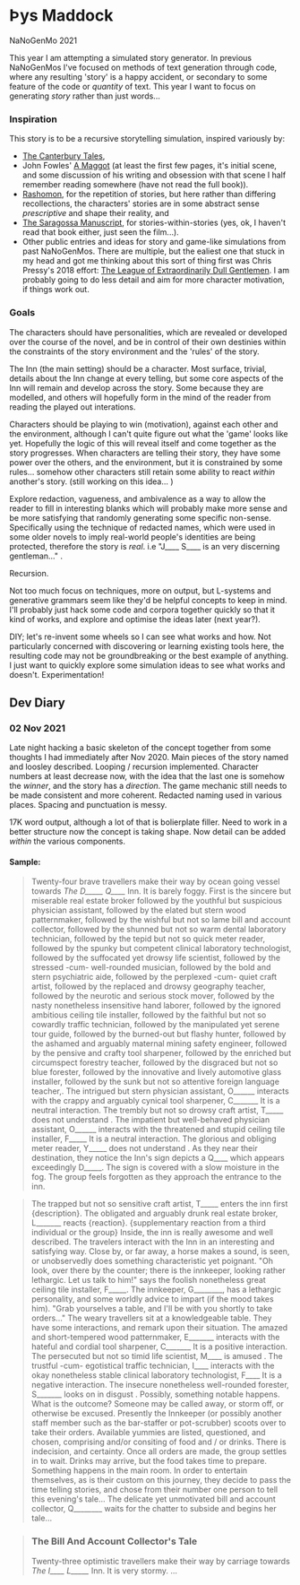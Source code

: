 # Þys Maddock

NaNoGenMo 2021

This year I am attempting a simulated story generator. In previous NaNoGenMos I've focused on
methods of text generation through code, where any resulting 'story' is a happy accident, or secondary to some 
feature of the code or *quantity* of text. This year I want to focus on generating *story* rather than just
words... 

### Inspiration
This story is to be a recursive storytelling simulation, inspired variously by: 
* [The Canterbury Tales](https://en.wikipedia.org/wiki/The_Canterbury_Tales),
* John Fowles' [A Maggot](https://en.wikipedia.org/wiki/A_Maggot) (at least the first few pages, it's initial scene, and some discussion of his writing and obsession with that scene I half remember reading somewhere (have not read the full book)).
* [Rashomon](https://en.wikipedia.org/wiki/Rashomon), for the repetition of stories, but here rather than differing recollections, the characters' stories are in some
abstract sense *prescriptive* and shape their reality, and 
* [The Saragossa Manuscript](https://en.wikipedia.org/wiki/The_Saragossa_Manuscript_(film)), for stories-within-stories (yes, ok, I haven't read that book either, just seen the film...).
* Other public entries and ideas for story and game-like simulations from past NaNoGenMos. There are multiple, but the ealiest one that stuck in my head and got me thinking about this sort of thing first was Chris Pressy's 2018 effort: [The League of Extraordinarily Dull Gentlemen](https://github.com/NaNoGenMo/2018/issues/6). I am probably going to do less detail and aim for more character motivation, if things work out.


### Goals
The characters should have personalities, which are revealed or developed over the course of the novel, and be in control of their own destinies within the constraints of the story environment and the 'rules' of the story.

The Inn (the main setting) should be a character. Most surface, trivial, details about the Inn change at every telling, but some core aspects of the Inn will remain and develop across the story. Some because they are modelled, and others will hopefully form in the mind of the reader from reading the played out interations. 

Characters should be playing to win (motivation), against each other and the environment, although I can't quite figure out what the 'game' looks like yet. Hopefully the logic of this will reveal itself and come together as the story progresses. When characters are telling their story, they have some power over the others, and the environment, but it is constrained by some rules... somehow other characters still retain some ability to react *within* another's story. (still working on this idea... )

Explore redaction, vagueness, and ambivalence as a way to allow the reader to fill in interesting blanks which will probably make more sense and be more satisfying that randomly generating some specific non-sense. Specifically using the technique of redacted names, which were used in some older novels to imply real-world people's identities are being protected, therefore the story is *real*. i.e "J____ S____ is an very discerning gentleman..." .

Recursion.

Not too much focus on techniques, more on output, but L-systems and generative grammars seem like they'd be helpful concepts to keep in mind. I'll probably just hack some code and corpora together quickly so that it kind of works, and explore and optimise the ideas later (next year?).

DIY; let's re-invent some wheels so I can see what works and how. Not particularly concerned with discovering or learning existing tools here, the resulting code may not be groundbreaking or the best example of anything. I just want to quickly explore some simulation ideas to see what works and doesn't. Experimentation!


## Dev Diary

### 02 Nov 2021
Late night hacking a basic skeleton of the concept together from some thoughts I had immediately after Nov 2020. Main pieces of the story named and loosley described. Looping / recursion implemented.
Character numbers at least decrease now, with the idea that the last one is somehow the *winner*, and the story has a *direction*. The game mechanic still needs to be made consistent and more coherent. Redacted naming used in various places. Spacing and punctuation is messy.

17K word output, although a lot of that is bolierplate filler. Need to work in a better structure now the concept is taking shape. Now detail can be added *within* the various components.

#### Sample:

>Twenty-four brave travellers make their way by ocean going vessel towards *The D_____ Q____* Inn.
It is barely foggy.
First is the sincere but miserable real estate broker followed by the youthful but suspicious physician assistant, followed by the elated but stern wood patternmaker, followed by the wishful but not so lame bill and account collector, followed by the shunned but not so warm dental laboratory technician, followed by the tepid but not so quick meter reader, followed by the spunky but competent clinical laboratory technologist, followed by the suffocated yet drowsy life scientist, followed by the stressed -cum- well-rounded musician, followed by the bold and stern psychiatric aide, followed by the perplexed -cum- quiet craft artist, followed by the replaced and drowsy geography teacher, followed by the neurotic and serious stock mover, followed by the nasty nonetheless insensitive hand laborer, followed by the ignored  ambitious ceiling tile installer, followed by the faithful but not so cowardly traffic technician, followed by the manipulated yet serene tour guide, followed by the burned-out but flashy hunter, followed by the ashamed and arguably maternal mining safety engineer, followed by the pensive and crafty tool sharpener, followed by the enriched but circumspect forestry teacher, followed by the disgraced but not so blue forester, followed by the innovative and lively automotive glass installer, followed by the sunk but not so attentive foreign language teacher,.
The intrigued but stern physician assistant, O______  interacts with the crappy and arguably cynical tool sharpener, C_______
It is a neutral interaction.
The trembly but not so drowsy craft artist, T_____ does not understand .
The impatient but well-behaved physician assistant, O______  interacts with the threatened and stupid ceiling tile installer, F_____
It is a neutral interaction.
The glorious and obliging meter reader, Y_____ does not understand .
As they near their destination, they notice  the Inn's sign depicts a Q____ which appears exceedingly D_____. The sign is covered with a slow moisture in the fog.
The group feels forgotten as they approach the entrance to the inn.

>The trapped but not so sensitive craft artist, T_____ enters the inn first {description}.
The obligated and arguably drunk real estate broker, L_______ reacts {reaction}. {supplementary reaction from a third individual or the group}
Inside, the inn is really awesome and well described.
The travelers interact with the Inn in an interesting and satisfying way.
Close by, or far away, a horse makes a sound, is seen, or unobservedly does something characteristic yet poignant.
"Oh look, over there by the counter; there is the innkeeper, looking rather lethargic. Let us talk to him!" says the foolish nonetheless great ceiling tile installer, F_____.
The innkeeper, G________, has a lethargic personality, and some worldly advice to impart (if the mood takes him).
"Grab yourselves a table, and I'll be with you shortly to take orders..."
The weary travellers sit at a knowledgeable table.
They have some interactions, and remark upon their situation.
The amazed and short-tempered wood patternmaker, E_______  interacts with the hateful and cordial tool sharpener, C_______
It is a positive interaction.
The persecuted but not so timid life scientist, M____ is amused .
The trustful -cum- egotistical traffic technician, I____  interacts with the okay nonetheless stable clinical laboratory technologist, F____
It is a negative interaction.
The insecure nonetheless well-rounded forester, S_______ looks on in disgust .
Possibly, something notable happens. What is the outcome?
Someone may be called away, or storm off, or otherwise be excused.
Presently the Innkeeper (or possibly another staff member such as the bar-staffer or pot-scrubber) scoots over to take their orders.
Available yummies are listed, questioned, and chosen, comprising and/or consiting of food and / or drinks. There is indecision, and certainty.
Once all orders are made, the group settles in to wait. Drinks may arrive, but the food takes time to prepare.
Something happens in the main room.
In order to entertain themselves, as is their custom on this journey, they decide to pass the time telling stories,  and chose from their number one person to tell this evening's tale...
The delicate yet unmotivated bill and account collector, Q________ waits for the chatter to subside and begins her tale...

> ### The Bill And Account Collector's Tale
>Twenty-three optimistic travellers make their way by carriage towards *The I____ L_____* Inn. It is very stormy.
>...


